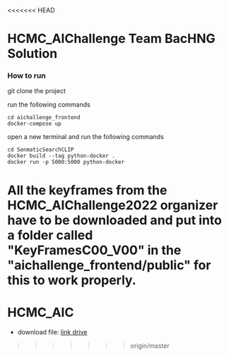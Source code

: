 <<<<<<< HEAD
# HCMC_AIChallenge Team BacHNG Solution

### How to run

git clone the project

run the following commands

```console
cd aichallenge_frontend
docker-compose up
```

open a new terminal and run the following commands
```console
cd SenmaticSearchCLIP
docker build --tag python-docker .
docker run -p 5000:5000 python-docker

```

All the keyframes from the HCMC_AIChallenge2022 organizer have to be downloaded and put into a folder called "KeyFramesC00_V00" in the "aichallenge_frontend/public" for this to work properly.
=======
# HCMC_AIC

- download file:  [link drive](https://drive.google.com/drive/folders/1EceXvjvZdg3Qhm-1ihkJ1GvjldcKkEjb?usp=sharing)
>>>>>>> origin/master
